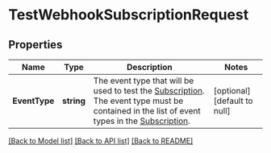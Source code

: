# TestWebhookSubscriptionRequest

## Properties

 Name          | Type       | Description                                                                                                                                                                                             | Notes                        
---------------|------------|---------------------------------------------------------------------------------------------------------------------------------------------------------------------------------------------------------|------------------------------
 **EventType** | **string** | The event type that will be used to test the [Subscription](entity:WebhookSubscription). The event type must be contained in the list of event types in the [Subscription](entity:WebhookSubscription). | [optional] [default to null] 

[[Back to Model list]](../README.md#documentation-for-models) [[Back to API list]](../README.md#documentation-for-api-endpoints) [[Back to README]](../README.md)

